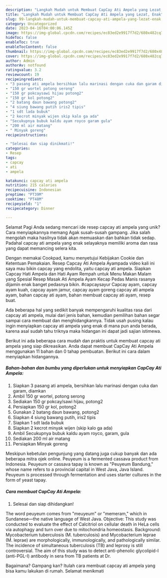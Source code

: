 ```yaml
---
description: "Langkah Mudah untuk Membuat CapCay Ati Ampela yang Lezat, Enak"
title: "Langkah Mudah untuk Membuat CapCay Ati Ampela yang Lezat, Enak"
slug: 99-langkah-mudah-untuk-membuat-capcay-ati-ampela-yang-lezat-enak
category: Uncategorized
date: 2023-04-16T04:00:06.145Z
image: https://img-global.cpcdn.com/recipes/ec83ed2e9917f7d2/680x482cq70/capcay-ati-ampela-foto-resep-utama.jpg
hideToc: false
enableToc: true
enableTocContent: false
thumbnail: https://img-global.cpcdn.com/recipes/ec83ed2e9917f7d2/680x482cq70/capcay-ati-ampela-foto-resep-utama.jpg
cover: https://img-global.cpcdn.com/recipes/ec83ed2e9917f7d2/680x482cq70/capcay-ati-ampela-foto-resep-utama.jpg
author: Admin
authorAv: notfound
ratingvalue: 3.2
reviewcount: 19
recipeingredient:
- "3 pasang ati ampela bersihkan lalu marinasi dengan cuka dan garam diamkan"
- "150 gr wortel potong serong"
- "150 gr pokcaysawi hijau potong2"
- "150 gr kol potong2"
- "2 batang daun bawang potong2"
- "4 siung bawang putih iris2 tipis"
- "1 sdt lada bubuk"
- "2 kecrot minyak wijen skip kalo ga ada"
- "Secukupnya bubuk kaldu ayam royco garam gula"
- "200 ml air matang"
- " Minyak goreng"
recipeinstructions:

- "Selesai dan siap dinikmati!"
categories:
- Resep
tags:
- capcay
- ati
- ampela

katakunci: capcay ati ampela 
nutrition: 215 calories
recipecuisine: Indonesian
preptime: "PT39M"
cooktime: "PT48M"
recipeyield: "1"
recipecategory: Dinner

---
```



Selamat Pagi Anda sedang mencari ide resep capcay ati ampela yang unik? Cara menyiapkannya memang Agak susah-susah gampang. Jika salah mengolah maka hasilnya tidak akan memuaskan dan bahkan tidak sedap. Padahal capcay ati ampela yang enak selayaknya memiliki aroma dan rasa yang dapat memancing selera kita.


Dengan memakai Cookpad, kamu menyetujui Kebijakan Cookie dan Ketentuan Pemakaian. Resep Capcay Ati Ampela Ayampada video kali ini saya mau bikin capcay yang endolita, yaitu capcay ati ampela. Siapkan Capcay Hati Ampela dan Hati Ayam Rempah untuk Menu Makan Malam yang Spesial Resep Masak Ati Ampela Ayam Kecap Pedas Manis rasanya dijamin enak banget pedasnya bikin. #capcaysayur Capcay ayam, capcay ayam kuah, capcay ayam jamur, capcay ayam goreng capcay ati ampela ayam, bahan capcay ati ayam, bahan membuat capcay ati ayam, resep buat.

Ada beberapa hal yang sedikit banyak mempengaruhi kualitas rasa dari capcay ati ampela, mulai dari jenis bahan, kemudian pemilihan bahan segar sampai cara membuat dan menghidangkannya. Tidak usah pusing kalau ingin menyiapkan capcay ati ampela yang enak di mana pun anda berada, karena asal sudah tahu triknya maka hidangan ini dapat jadi sajian istimewa.


Berikut ini ada beberapa cara mudah dan praktis untuk membuat capcay ati ampela yang siap dikreasikan. Anda dapat membuat CapCay Ati Ampela menggunakan 11 bahan dan 0 tahap pembuatan. Berikut ini cara dalam menyiapkan hidangannya.

<!--inarticleads1-->

##### Bahan-bahan dan bumbu yang diperlukan untuk menyiapkan CapCay Ati Ampela:

1. Siapkan 3 pasang ati ampela, bersihkan lalu marinasi dengan cuka dan garam, diamkan
1. Ambil 150 gr wortel, potong serong
1. Sediakan 150 gr pokcay/sawi hijau, potong2
1. Persiapkan 150 gr kol, potong2
1. Gunakan 2 batang daun bawang, potong2
1. Siapkan 4 siung bawang putih, iris2 tipis
1. Siapkan 1 sdt lada bubuk
1. Siapkan 2 kecrot minyak wijen (skip kalo ga ada)
1. Ambil Secukupnya bubuk kaldu ayam royco, garam, gula
1. Sediakan 200 ml air matang
1. Persiapkan  Minyak goreng


Meskipun kebetulan pengunjung yang datang juga cukup banyak dan ada beberapa mitra ojek online. Peuyeum is a fermented cassava product from Indonesia. Peuyeum or cassava tapay is known as &#34;Peuyeum Bandung,&#34; whose name refers to a provincial capital in West Java, Java Island. Peuyeum is processed through fermentation and uses starter cultures in the form of yeast tapay. 

<!--inarticleads2-->

##### Cara membuat CapCay Ati Ampela:


1. Selesai dan siap dihidangkan!

The word peuyeum comes from &#34;meuyeum&#34; or &#34;memeram,&#34; which in Sundanese—the native language of West Java. Objective: This study was conducted to evaluate the effect of Calcitriol on cellular death in HeLa cells via autophagy and turn over due to mitochondria homeostasis. Background: Mycobacterium tuberculosis (M. tuberculosis) and Mycobacterium leprae (M. leprae) are morphologically, immunologically, and pathologically similar. The incidence of simultaneous tuberculosis (TB) and leprosy is still controversial. The aim of this study was to detect anti-phenolic glycolipid-I (anti-PGL-I) antibody in sera from TB patients at Dr. 

Bagaimana? Gampang kan? Itulah cara membuat capcay ati ampela yang bisa kamu lakukan di rumah. Selamat menikmati
